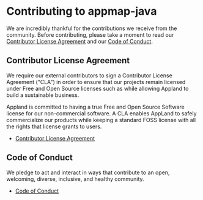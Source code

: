 # Contributing to appmap-java

We are incredibly thankful for the contributions we receive from the community. Before contributing, please take a moment to read our [Contributor License Agreement](https://github.com/applandorg/community/blob/master/docs/CLA%20Instructions.pdf) and our [Code of Conduct](https://github.com/applandorg/community/blob/master/docs/Code%20of%20Conduct%20for%20Contributors.pdf).

## Contributor License Agreement
We require our external contributors to sign a Contributor License Agreement ("CLA") in order to ensure that
our projects remain licensed under Free and Open Source licenses such as while allowing
Appland to build a sustainable business.

Appland is committed to having a true Free and Open Source Software license for our
non-commercial software. A CLA enables AppLand to safely commercialize our products while
keeping a standard FOSS license with all the rights that license grants to users.

 * [Contributor License Agreement](https://github.com/applandorg/community/blob/master/docs/CLA%20Instructions.pdf)


## Code of Conduct

We pledge to act and interact in ways that contribute to an open, welcoming, diverse, inclusive, and
healthy community.

 * [Code of Conduct](https://github.com/applandorg/community/blob/master/docs/Code%20of%20Conduct%20for%20Contributors.pdf)
